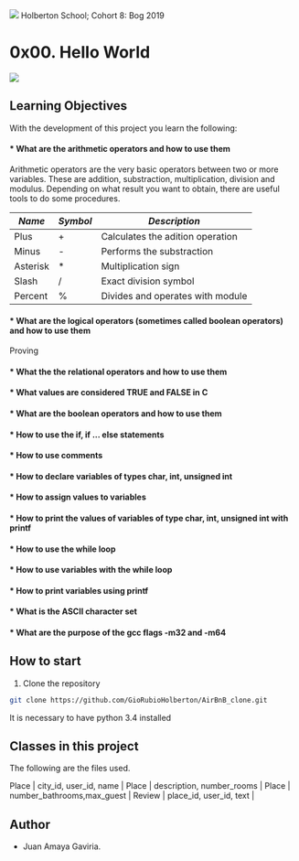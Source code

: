 <img src="https://camo.githubusercontent.com/c5d27ff0111c29e03f64bc98ffd377b21d294db6/68747470733a2f2f7777772e686f6c626572746f6e7363686f6f6c2e636f6d2f686f6c626572746f6e2d6c6f676f2d747769747465722d636172642e706e67">
Holberton School; Cohort 8: Bog 2019

# 0x00. Hello World
<img src="https://intranet.hbtn.io/assets/holberton-logo-default-f524735c3d53aec88994dbb6130b16941bb20dc6cd437c99209906fab967b834.png">

## Learning Objectives
With the development of this project you learn the following:

#### * What are the arithmetic operators and how to use them

Arithmetic operators are the very basic operators between two or more variables. These are addition, substraction, multiplication, division and modulus. Depending on what result you want to obtain, there are useful tools to do some procedures.

_Name_           | _Symbol_| _Description_                   |
-----------------|---------|---------------------------------|
Plus             |    +    |Calculates the adition operation |
Minus            |    -    |Performs the substraction        |
Asterisk         |    *    |Multiplication sign              |
Slash            |    /    |Exact division symbol            |
Percent          |    %    |Divides and operates with module |

#### * What are the logical operators (sometimes called boolean operators) and how to use them

Proving

#### * What the the relational operators and how to use them
#### * What values are considered TRUE and FALSE in C
#### * What are the boolean operators and how to use them
#### * How to use the if, if ... else statements
#### * How to use comments
#### * How to declare variables of types char, int, unsigned int
#### * How to assign values to variables
#### * How to print the values of variables of type char, int, unsigned int with printf
#### * How to use the while loop
#### * How to use variables with the while loop
#### * How to print variables using printf
#### * What is the ASCII character set
#### * What are the purpose of the gcc flags -m32 and -m64

## How to start

1. Clone the repository

```bash
git clone https://github.com/GioRubioHolberton/AirBnB_clone.git
```

It is necessary to have python 3.4 installed

## Classes in this project

The following are the files used.


Place            | city_id, user_id, name     |
Place            | description, number_rooms  |
Place            | number_bathrooms,max_guest |
Review           | place_id, user_id, text    |


## Author
* Juan Amaya Gaviria.
